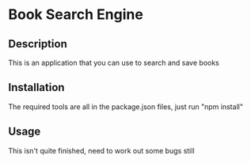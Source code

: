 # Book Search Engine

## Description

This is an application that you can use to search and save books

## Installation

The required tools are all in the package.json files, just run "npm install"

## Usage

This isn't quite finished, need to work out some bugs still

